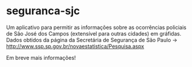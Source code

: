 # seguranca-sjc
Um aplicativo para permitir as informações sobre as ocorrências policiais de São José dos Campos (extensível para outras cidades) em gráfidas. Dados obtidos da página da Secretária de Segurança de São Paulo -> http://www.ssp.sp.gov.br/novaestatistica/Pesquisa.aspx


Em breve mais informações!

